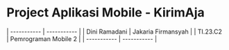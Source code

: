 
# Project Aplikasi Mobile - KirimAja

| ----------- | ----------- |
| Dini Ramadani | Jakaria Firmansyah |
|  TI.23.C2 |  Pemrograman Mobile 2 |
| ----------- | ----------- |

